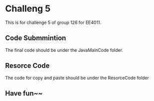 
# Challeng 5

This is for challenge 5 of group 126 for EE4011.

## Code Submmintion

The final code should be under the JavaMainCode folder.

## Resorce Code

The code for copy and paste should be under the ResorceCode folder

## Have fun~~